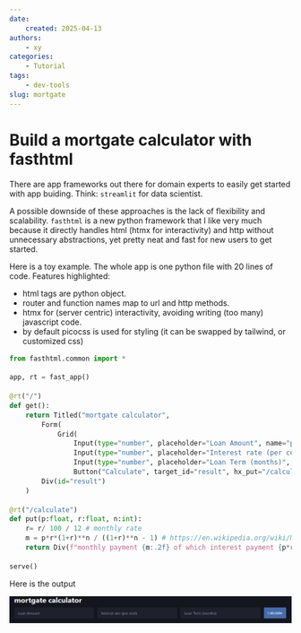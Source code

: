 ```yaml
---
date:
    created: 2025-04-13
authors:
    - xy
categories: 
    - Tutorial
tags:
    - dev-tools
slug: mortgate
---
```


# Build a mortgate calculator with fasthtml

There are app frameworks out there for domain experts to easily get started with app buiding. Think: `streamlit` for data scientist. 

A possible downside of these approaches is the lack of flexibility and scalability. `fasthtml` is a new python framework that I like very much because it directly handles html (htmx for interactivity) and http without unnecessary abstractions, yet pretty neat and fast for new users to get started. 

Here is a toy example. The whole app is one python file with 20 lines of code. Features highlighted: 

- html tags are python object.
- router and function names map to  url and http methods.
- htmx for (server centric) interactivity, avoiding writing (too many) javascript code. 
- by default picocss is used for styling (it can be swapped by tailwind, or customized css)

```py
from fasthtml.common import *

app, rt = fast_app()

@rt("/")
def get():
    return Titled("mortgate calculator", 
        Form(
            Grid(
                Input(type="number", placeholder="Loan Amount", name="p"),
                Input(type="number", placeholder="Interest rate (per cent)", name="r"),
                Input(type="number", placeholder="Loan Term (months)", name="n"),
                Button("Calculate", target_id="result", hx_put="/calculate"))),
        Div(id="result")
    )

@rt("/calculate")
def put(p:float, r:float, n:int):
    r= r/ 100 / 12 # monthly rate
    m = p*r*(1+r)**n / ((1+r)**n - 1) # https://en.wikipedia.org/wiki/Mortgage_calculator
    return Div(f"monthly payment {m:.2f} of which interest payment {p*r:.2f}, principle payment {m-p*r:.2f}")

serve()
```

Here is the output 

![alt text](assets/image.png)
